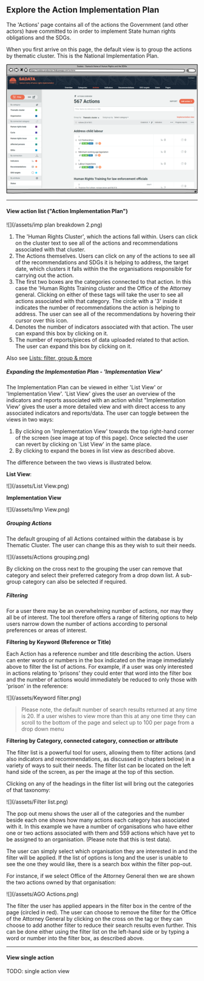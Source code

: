 ## Explore the Action Implementation Plan

The 'Actions' page contains all of the actions the Government (and other actors) have committed to in order to implement State human rights obligations and the SDGs.

When you first arrive on this page, the default view is to group the actions by thematic cluster. This is the National Implementation Plan.

![](/assets/Actions.png)

---

#### View action list ("Action Implementation Plan")

![](/assets/imp plan breakdown 2.png)

1. The 'Human Rights Cluster', which the actions fall within. Users can click on the cluster text to see all of the actions and recommendations associated with that cluster.
2. The Actions themselves. Users can click on any of the actions to see all of the recommendations and SDGs it is helping to address, the target date, which clusters it falls within the the organisations responsible for carrying out the action.
3. The first two boxes are the categories connected to that action. In this case the 'Human Rights Training cluster and the Office of the Attorney general. Clicking on either of these tags will take the user to see all actions associated with that category. The circle with a '3' inside it indicates the number of recommendations the action is helping to address. The user can see all of the recommendations by hovering their cursor over this icon.
4. Denotes the number of indicators associated with that action. The user can expand this box by clicking on it.
5. The number of reports/pieces of data uploaded related to that action. The user can expand this box by clicking on it.

Also see [Lists: filter, group & more](/visitors/lists.md)

##### Expanding the Implementation Plan - 'Implementation View'

The Implementation Plan can be viewed in either 'List View' or 'Implementation View'. 'List View' gives the user an overview of the indicators and reports associated with an action whilst "Implementation View' gives the user a more detailed view and with direct access to any associated indicators and reports/data.  The user can toggle between the views in two ways:

1. By clicking on 'Implementation View' towards the top right-hand corner of the screen (see image at top of this page). Once selected the user can revert by clicking on 'List View' in the same place.
2. By clicking to expand the boxes in list view as described above.

The difference between the two views is illustrated below.

**List View**:

![](/assets/List View.png)

**Implementation View**

![](/assets/Imp View.png)

##### Grouping Actions

The default grouping of all Actions contained within the database is by Thematic Cluster. The user can change this as they wish to suit their needs.

![](/assets/Actions grouping.png)

By clicking on the cross next to the grouping the user can remove that category and select their preferred category from a drop down list. A sub-group category can also be selected if required.

##### Filtering

For a user there may be an overwhelming number of actions, nor may they all be of interest. The tool therefore offers a range of filtering options to help users narrow down the number of actions according to personal preferences or areas of interest.


**Filtering by Keyword (Reference or Title)**

Each Action has a reference number and title describing the action. Users can enter words or numbers in the box indicated on the image immediately above to filter the list of actions. For example, if a user was only interested in actions relating to 'prisons' they could enter that word into the filter box and the number of actions would immediately be reduced to only those with 'prison' in the reference:

![](/assets/Keyword filter.png)

> Please note, the default number of search results returned at any time is 20. If a user wishes to view more than this at any one time they can scroll to the bottom of the page and select up to 100 per page from a drop down menu

**Filtering by Category, connected category, connection or attribute**

The filter list is a powerful tool for users, allowing them to filter actions (and also indicators and recommendations, as discussed in chapters below) in a variety of ways to suit their needs. The filter list can be located on the left hand side of the screen, as per the image at the top of this section.

Clicking on any of the headings in the filter list will bring out the categories of that taxonomy:

![](/assets/Filter list.png)

The pop out menu shows the user all of the categories and the number beside each one shows how many actions each category has associated with it. In this example we have a number of organisations who have either one or two actions associated with them and 559 actions which have yet to be assigned to an organisation. (Please note that this is test data).

The user can simply select which organisation they are interested in and the filter will be applied. If the list of options is long and the user is unable to see the one they would like, there is a search box within the filter pop-out.

For instance, if we select Office of the Attorney General then we are shown the two actions owned by that organisation:

![](/assets/AGO Actions.png)

The filter the user has applied appears in the filter box in the centre of the page (circled in red). The user can choose to remove the filter for the Office of the Attorney General by clicking on the cross on the tag or they can choose to add another filter to reduce their search results even further. This can be done either using the filter list on the left-hand side or by typing a word or number into the filter box, as described above.

---

#### View single action

TODO: single action view
